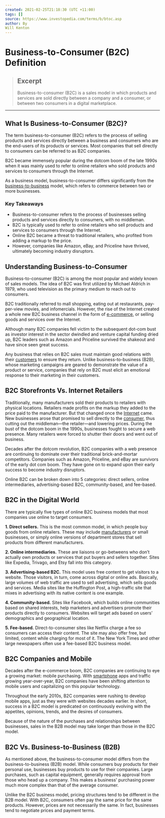 ```yaml
---
created: 2021-02-25T21:18:30 (UTC +11:00)
tags: []
source: https://www.investopedia.com/terms/b/btoc.asp
author: By
Will Kenton
---
```


# Business-to-Consumer (B2C) Definition

> ## Excerpt
> Business-to-consumer (B2C) is a sales model in which products and services are sold directly between a company and a consumer, or between two consumers in a digital marketplace.

---
## What Is Business-to-Consumer (B2C)?

The term business-to-consumer (B2C) refers to the process of selling products and services directly between a business and consumers who are the end-users of its products or services. Most companies that sell directly to consumers can be referred to as B2C companies.

B2C became immensely popular during the dotcom boom of the late 1990s when it was mainly used to refer to online retailers who sold products and services to consumers through the Internet.

As a business model, business-to-consumer differs significantly from the [business-to-business](https://www.investopedia.com/terms/b/btob.asp) model, which refers to commerce between two or more businesses.

### Key Takeaways

-   Business-to-consumer refers to the process of businesses selling products and services directly to consumers, with no middleman.
-   B2C is typically used to refer to online retailers who sell products and services to consumers through the Internet.
-   Online B2C became a threat to traditional retailers, who profited from adding a markup to the price.
-   However, companies like Amazon, eBay, and Priceline have thrived, ultimately becoming industry disruptors.

## Understanding Business-to-Consumer

Business-to-consumer (B2C) is among the most popular and widely known of sales models. The idea of B2C was first utilized by Michael Aldrich in 1979, who used television as the primary medium to reach out to consumers.

B2C traditionally referred to mall shopping, eating out at restaurants, pay-per-view movies, and infomercials. However, the rise of the Internet created a whole new B2C business channel in the form of [e-commerce](https://www.investopedia.com/terms/e/ecommerce.asp), or selling goods and services over the Internet.

Although many B2C companies fell victim to the subsequent dot-com bust as investor interest in the sector dwindled and venture capital funding dried up, B2C leaders such as Amazon and Priceline survived the shakeout and have since seen great success.

Any business that relies on B2C sales must maintain good relations with their [customers](https://www.investopedia.com/terms/c/customer.asp) to ensure they return. Unlike business-to-business (B2B), whose marketing campaigns are geared to demonstrate the value of a product or service, companies that rely on B2C must elicit an emotional response to their marketing in their customers.

## B2C Storefronts Vs. Internet Retailers

Traditionally, many manufacturers sold their products to retailers with physical locations. Retailers made profits on the markup they added to the price paid to the manufacturer. But that changed once the [Internet](https://www.investopedia.com/articles/personal-finance/030415/worlds-top-10-internet-companies.asp) came. New businesses arose that promised to sell directly to the [consumer](https://www.investopedia.com/terms/e/end-user.asp), thus cutting out the middleman—the retailer—and lowering prices. During the bust of the dotcom boom in the 1990s, businesses fought to secure a web presence. Many retailers were forced to shutter their doors and went out of business.

Decades after the dotcom revolution, B2C companies with a web presence are continuing to dominate over their traditional brick-and-mortar competitors. Companies such as Amazon, Priceline, and eBay are survivors of the early dot com boom. They have gone on to expand upon their early success to become industry disruptors.

Online B2C can be broken down into 5 categories: direct sellers, online intermediaries, advertising-based B2C, community-based, and fee-based.

## B2C in the Digital World

There are typically five types of online B2C business models that most companies use online to target consumers.

**1\. Direct sellers.** This is the most common model, in which people buy goods from online retailers. These may include [manufacturers](https://www.investopedia.com/terms/m/manufacturing.asp) or small businesses, or simply online versions of department stores that sell products from different manufacturers. 

**2\. Online intermediaries.** These are liaisons or go-betweens who don’t actually own products or services that put buyers and sellers together. Sites like Expedia, Trivago, and Etsy fall into this category.

**3\. Advertising-based B2C.** This model uses free content to get visitors to a website. Those visitors, in turn, come across digital or online ads. Basically, large volumes of web traffic are used to sell advertising, which sells goods and services. Media sites like the Huffington Post, a high-traffic site that mixes in advertising with its native content is one example. 

**4\. Community-based.** Sites like Facebook, which builds online communities based on shared interests, help marketers and advertisers promote their products directly to consumers. Websites will target ads based on users’ demographics and geographical location.

**5\. Fee-based.** Direct-to-consumer sites like Netflix charge a fee so consumers can access their content. The site may also offer free, but limited, content while charging for most of it. The New York Times and other large newspapers often use a fee-based B2C business model. 

## B2C Companies and Mobile

Decades after the e-commerce boom, B2C companies are continuing to eye a growing market: mobile purchasing. With [smartphone](https://www.investopedia.com/terms/s/smartphone.asp) apps and traffic growing year-over-year, B2C companies have been shifting attention to mobile users and capitalizing on this popular technology.

Throughout the early 2010s, B2C companies were rushing to develop mobile apps, just as they were with websites decades earlier. In short, success in a B2C model is predicated on continuously evolving with the appetites, opinions, trends, and the desires of consumers.

Because of the nature of the purchases and relationships between businesses, sales in the B2B model may take longer than those in the B2C model.

## B2C Vs. Business-to-Business (B2B)

As mentioned above, the business-to-consumer model differs from the business-to-business (B2B) model. While consumers buy products for their personal use, businesses buy products to use for their companies. Large purchases, such as capital equipment, generally requires approval from those who head up a company. This makes a business' purchasing power much more complex than that of the average consumer.

Unlike the B2C business model, pricing structures tend to be different in the B2B model. With B2C, consumers often pay the same price for the same products. However, prices are not necessarily the same. In fact, businesses tend to negotiate prices and payment terms.
